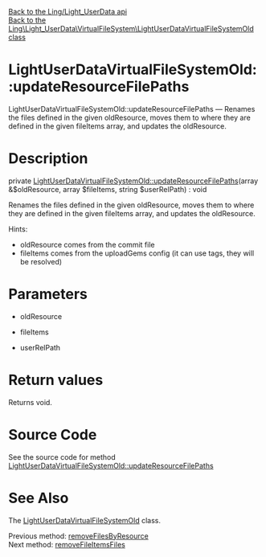 [Back to the Ling/Light_UserData api](https://github.com/lingtalfi/Light_UserData/blob/master/doc/api/Ling/Light_UserData.md)<br>
[Back to the Ling\Light_UserData\VirtualFileSystem\LightUserDataVirtualFileSystemOld class](https://github.com/lingtalfi/Light_UserData/blob/master/doc/api/Ling/Light_UserData/VirtualFileSystem/LightUserDataVirtualFileSystemOld.md)


LightUserDataVirtualFileSystemOld::updateResourceFilePaths
================



LightUserDataVirtualFileSystemOld::updateResourceFilePaths — Renames the files defined in the given oldResource, moves them to where they are defined in the given fileItems array, and updates the oldResource.




Description
================


private [LightUserDataVirtualFileSystemOld::updateResourceFilePaths](https://github.com/lingtalfi/Light_UserData/blob/master/doc/api/Ling/Light_UserData/VirtualFileSystem/LightUserDataVirtualFileSystemOld/updateResourceFilePaths.md)(array &$oldResource, array $fileItems, string $userRelPath) : void




Renames the files defined in the given oldResource, moves them to where they are defined in the given fileItems array, and updates the oldResource.

Hints:
- oldResource comes from the commit file
- fileItems comes from the uploadGems config (it can use tags, they will be resolved)




Parameters
================


- oldResource

    

- fileItems

    

- userRelPath

    


Return values
================

Returns void.








Source Code
===========
See the source code for method [LightUserDataVirtualFileSystemOld::updateResourceFilePaths](https://github.com/lingtalfi/Light_UserData/blob/master/VirtualFileSystem/LightUserDataVirtualFileSystemOld.php#L740-L791)


See Also
================

The [LightUserDataVirtualFileSystemOld](https://github.com/lingtalfi/Light_UserData/blob/master/doc/api/Ling/Light_UserData/VirtualFileSystem/LightUserDataVirtualFileSystemOld.md) class.

Previous method: [removeFilesByResource](https://github.com/lingtalfi/Light_UserData/blob/master/doc/api/Ling/Light_UserData/VirtualFileSystem/LightUserDataVirtualFileSystemOld/removeFilesByResource.md)<br>Next method: [removeFileItemsFiles](https://github.com/lingtalfi/Light_UserData/blob/master/doc/api/Ling/Light_UserData/VirtualFileSystem/LightUserDataVirtualFileSystemOld/removeFileItemsFiles.md)<br>

